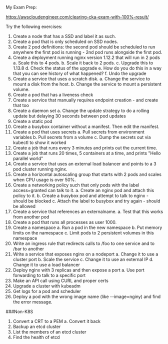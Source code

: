 My Exam Prep:

https://awscloudengineer.com/clearing-cka-exam-with-100%-result/

Try the following exercises:

1. Create a node that has a SSD and label it as such. 
2. Create a pod that is only scheduled on SSD nodes.
3. Create 2 pod definitions: the second pod should be scheduled to run anywhere the first pod is running - 2nd pod runs alongside the first pod.
4. Create a deployment running nginx version 1.12.2 that will run in 2 pods
	a. Scale this to 4 pods.
	b. Scale it back to 2 pods.
	c. Upgrade this to 1.13.8
	d. Check the status of the upgrade
	e. How do you do this in a way that you can see history of what happened?
	f. Undo the upgrade
5. Create a service that uses a scratch disk.
	a. Change the service to mount a disk from the host.
	b. Change the service to mount a persistent volume.
6. Create a pod that has a liveness check
7. Create a service that manually requires endpoint creation - and create that too
8. Create a daemon set
	a. Change the update strategy to do a rolling update but delaying 30 seconds between pod updates
9. Create a static pod
10. Create a busybox container without a manifest. Then edit the manifest.
11. Create a pod that uses secrets
	a. Pull secrets from environment variables
	b. Pull secrets from a volume
	c. Dump the secrets out via kubectl to show it worked
12. Create a job that runs every 3 minutes and prints out the current time.
13. Create a job that runs 20 times, 5 containers at a time, and prints "Hello parallel world"
14. Create a service that uses an external load balancer and points to a 3 pod cluster running nginx.
15. Create a horizontal autoscaling group that starts with 2 pods and scales when CPU usage is over 50%.
16. Create a networking policy such that only pods with the label access=granted can talk to it.
	a. Create an nginx pod and attach this policy to it. 
	b. Create a busybox pod and attempt to talk to nginx - should be blocked
	c. Attach the label to busybox and try again - should be allowed
17. Create a service that references an externalname.
	a. Test that this works from another pod
18. Create a pod that runs all processes as user 1000.
19. Create a namespace
	a. Run a pod in the new namespace
	b. Put memory limits on the namespace
	c. Limit pods to 2 persistent volumes in this namespace
20. Write an ingress rule that redirects calls to /foo to one service and to /bar to another
21. Write a service that exposes nginx on a nodeport
	a. Change it to use a cluster port
	b. Scale the service
	c. Change it to use an external IP
	d. Change it to use a load balancer
22. Deploy nginx with 3 replicas and then expose a port
	a. Use port forwarding to talk to a specific port
23. Make an API call using CURL and proper certs
24. Upgrade a cluster with kubeadm
25. Get logs for a pod and scheduler
26. Deploy a pod with the wrong image name (like --image=nginy) and find the error message.


###Non-K8S
1. Convert a CRT to a PEM
	a. Convert it back
2. Backup an etcd cluster
3. List the members of an etcd cluster
4. Find the health of etcd









